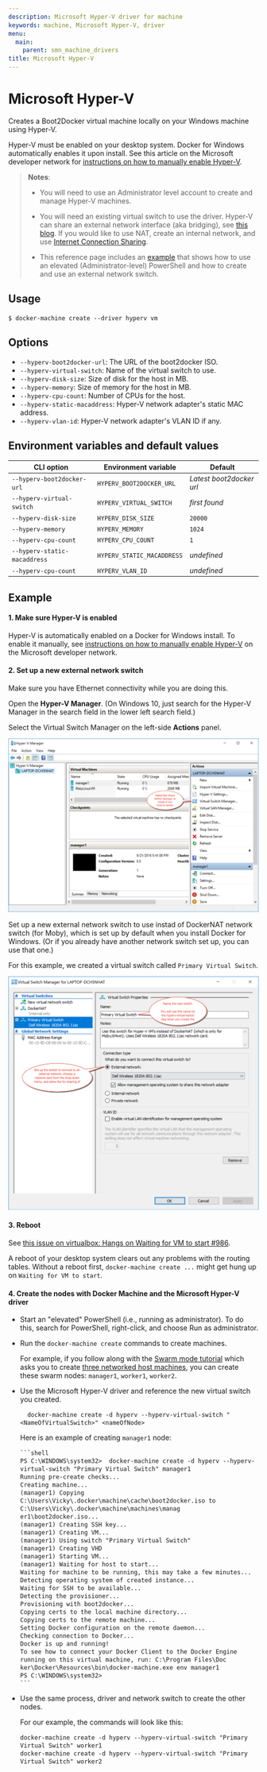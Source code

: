 ```yaml
---
description: Microsoft Hyper-V driver for machine
keywords: machine, Microsoft Hyper-V, driver
menu:
  main:
    parent: smn_machine_drivers
title: Microsoft Hyper-V
---
```


# Microsoft Hyper-V

Creates a Boot2Docker virtual machine locally on your Windows machine
using Hyper-V.

Hyper-V must be enabled on your desktop system. Docker for Windows automatically
enables it upon install. See this article on the Microsoft developer network for
[instructions on how to manually enable
Hyper-V](https://msdn.microsoft.com/en-us/virtualization/hyperv_on_windows/quick_start/walkthrough_install).

> **Notes**:
>
> * You will need to use an Administrator level account to create and manage Hyper-V machines.
>
>* You will need an existing virtual switch to use the
> driver. Hyper-V can share an external network interface (aka
> bridging), see [this blog](http://blogs.technet.com/b/canitpro/archive/2014/03/11/step-by-step-enabling-hyper-v-for-use-on-windows-8-1.aspx).
> If you would like to use NAT, create an internal network, and use
> [Internet Connection  Sharing](http://www.packet6.com/allowing-windows-8-1-hyper-v-vm-to-work-with-wifi/).
>
> * This reference page includes an [example](hyper-v.md#example) that shows how to use an elevated (Administrator-level) PowerShell and how to create and use an external network switch.

## Usage

    $ docker-machine create --driver hyperv vm

## Options

-   `--hyperv-boot2docker-url`: The URL of the boot2docker ISO.
-   `--hyperv-virtual-switch`: Name of the virtual switch to use.
-   `--hyperv-disk-size`: Size of disk for the host in MB.
-   `--hyperv-memory`: Size of memory for the host in MB.
-   `--hyperv-cpu-count`: Number of CPUs for the host.
-   `--hyperv-static-macaddress`: Hyper-V network adapter's static MAC address.
-   `--hyperv-vlan-id`: Hyper-V network adapter's VLAN ID if any.

## Environment variables and default values

| CLI option                   | Environment variable       | Default                  |
| ---------------------------- | -------------------------- | ------------------------ |
| `--hyperv-boot2docker-url`   | `HYPERV_BOOT2DOCKER_URL`   | _Latest boot2docker url_ |
| `--hyperv-virtual-switch`    | `HYPERV_VIRTUAL_SWITCH`    | _first found_            |
| `--hyperv-disk-size`         | `HYPERV_DISK_SIZE`         | `20000`                  |
| `--hyperv-memory`            | `HYPERV_MEMORY`            | `1024`                   |
| `--hyperv-cpu-count`         | `HYPERV_CPU_COUNT`         | `1`                      |
| `--hyperv-static-macaddress` | `HYPERV_STATIC_MACADDRESS` | _undefined_              |
| `--hyperv-cpu-count`         | `HYPERV_VLAN_ID`           | _undefined_              |

## Example

#### 1. Make sure Hyper-V is enabled

  Hyper-V is automatically enabled on a Docker for Windows install. To enable it manually, see [instructions on how to manually enable Hyper-V](https://msdn.microsoft.com/en-us/virtualization/hyperv_on_windows/quick_start/walkthrough_install) on the Microsoft developer network.

#### 2. Set up a new external network switch

Make sure you have Ethernet connectivity while you are doing this.

Open the **Hyper-V Manager**. (On Windows 10, just search for the Hyper-V Manager in the search field in the lower left search field.)

Select the Virtual Switch Manager on the left-side **Actions** panel.

![Hyper-V manager](../img/hyperv-manager.png)

Set up a new external network switch to use instad of DockerNAT network switch (for Moby), which is set up by default when you install Docker for Windows. (Or if you already have another network switch set up, you can use that one.)

For this example, we created a virtual switch called `Primary Virtual Switch`.

![Defining a new virtual switch](../img/hyperv-network-switch.png)

#### 3. Reboot

  See [this issue on virtualbox: Hangs on Waiting for VM to start #986](https://github.com/docker/machine/issues/986).

  A reboot of your desktop system clears out any problems with the routing tables. Without a reboot first, `docker-machine create ...` might get hung up on `Waiting for VM to start`.

#### 4. Create the nodes with Docker Machine and the Microsoft Hyper-V driver

* Start an "elevated" PowerShell (i.e., running as administrator). To do this, search for PowerShell, right-click, and choose Run as administrator.

* Run the `docker-machine create` commands to create machines.

    For example, if you follow along with the [Swarm mode
tutorial](/engine/swarm/swarm-tutorial/index.md) which asks you to create [three
networked host
machines](/engine/swarm/swarm-tutorial/index.md#three-networked-host-machines),
you can create these swarm nodes: `manager1`, `worker1`, `worker2`.

* Use the Microsoft Hyper-V driver and reference the new virtual switch you created.

        docker-machine create -d hyperv --hyperv-virtual-switch "<NameOfVirtualSwitch>" <nameOfNode>

    Here is an example of creating `manager1` node:

      ```shell
      PS C:\WINDOWS\system32>  docker-machine create -d hyperv --hyperv-virtual-switch "Primary Virtual Switch" manager1
      Running pre-create checks...
      Creating machine...
      (manager1) Copying C:\Users\Vicky\.docker\machine\cache\boot2docker.iso to C:\Users\Vicky\.docker\machine\machines\manag
      er1\boot2docker.iso...
      (manager1) Creating SSH key...
      (manager1) Creating VM...
      (manager1) Using switch "Primary Virtual Switch"
      (manager1) Creating VHD
      (manager1) Starting VM...
      (manager1) Waiting for host to start...
      Waiting for machine to be running, this may take a few minutes...
      Detecting operating system of created instance...
      Waiting for SSH to be available...
      Detecting the provisioner...
      Provisioning with boot2docker...
      Copying certs to the local machine directory...
      Copying certs to the remote machine...
      Setting Docker configuration on the remote daemon...
      Checking connection to Docker...
      Docker is up and running!
      To see how to connect your Docker Client to the Docker Engine running on this virtual machine, run: C:\Program Files\Doc
      ker\Docker\Resources\bin\docker-machine.exe env manager1
      PS C:\WINDOWS\system32>
      ```

*   Use the same process, driver and network switch to create the other nodes.

    For our example, the commands will look like this:

    ```shell
    docker-machine create -d hyperv --hyperv-virtual-switch "Primary Virtual Switch" worker1
    docker-machine create -d hyperv --hyperv-virtual-switch "Primary Virtual Switch" worker2
    ```